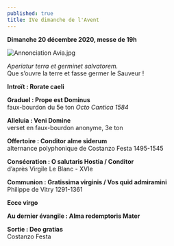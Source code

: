 ```yaml
---
published: true
title: IVe dimanche de l'Avent
---
```

**Dimanche 20 décembre 2020, messe de 19h**

![Annonciation Avia.jpg]({{site.baseurl}}/images/Annonciation%20Avia.jpg)

*Aperiatur terra et germinet salvatorem.*  
Que s’ouvre la terre et fasse germer le Sauveur !

**Introït : Rorate caeli**

**Graduel : Prope est Dominus**  
faux-bourdon du 5e ton *Octo Cantica 1584*  

**Alleluia : Veni Domine**  
verset en faux-bourdon anonyme, 3e ton

**Offertoire : Conditor alme siderum**  
alternance polyphonique de Costanzo Festa 1495-1545

**Consécration : O salutaris Hostia / Conditor**  
d’après Virgile Le Blanc - XVIe

**Communion : Gratissima virginis / Vos quid admiramini**  
Philippe de Vitry 1291-1361

**Ecce virgo**  

**Au dernier évangile : Alma redemptoris Mater**  

**Sortie : Deo gratias**  
Costanzo Festa

